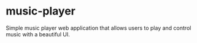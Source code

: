 # music-player
Simple music player web application that allows users to play and control music with a beautiful UI.
